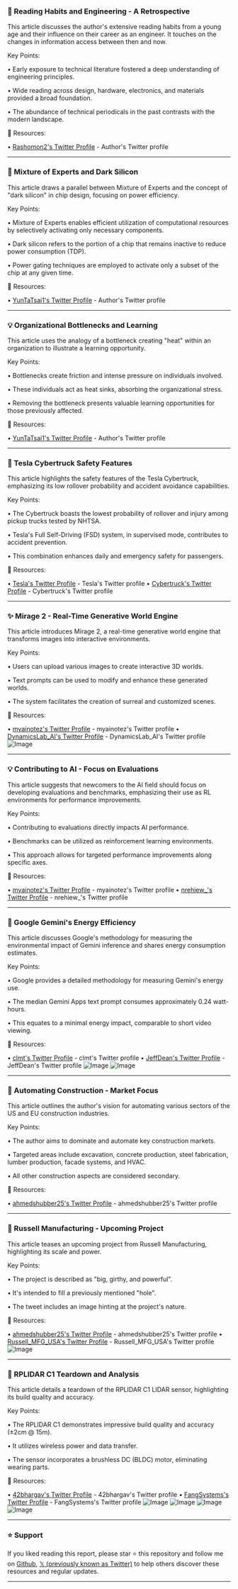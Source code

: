 ### 🤖 Reading Habits and Engineering - A Retrospective

This article discusses the author's extensive reading habits from a young age and their influence on their career as an engineer.  It touches on the changes in information access between then and now.

Key Points:

• Early exposure to technical literature fostered a deep understanding of engineering principles.


• Wide reading across design, hardware, electronics, and materials provided a broad foundation.


• The abundance of technical periodicals in the past contrasts with the modern landscape.


🔗 Resources:

• [Rashomon2's Twitter Profile](https://x.com/Rashomon2) - Author's Twitter profile


---

### 🤖 Mixture of Experts and Dark Silicon

This article draws a parallel between Mixture of Experts and the concept of "dark silicon" in chip design, focusing on power efficiency.

Key Points:

• Mixture of Experts enables efficient utilization of computational resources by selectively activating only necessary components.


• Dark silicon refers to the portion of a chip that remains inactive to reduce power consumption (TDP).


• Power gating techniques are employed to activate only a subset of the chip at any given time.


🔗 Resources:

• [YunTaTsai1's Twitter Profile](https://x.com/YunTaTsai1) - Author's Twitter profile


---

### 💡 Organizational Bottlenecks and Learning

This article uses the analogy of a bottleneck creating "heat" within an organization to illustrate a learning opportunity.

Key Points:

• Bottlenecks create friction and intense pressure on individuals involved.


• These individuals act as heat sinks, absorbing the organizational stress.


• Removing the bottleneck presents valuable learning opportunities for those previously affected.



🔗 Resources:

• [YunTaTsai1's Twitter Profile](https://x.com/YunTaTsai1) - Author's Twitter profile


---

### 🚀 Tesla Cybertruck Safety Features

This article highlights the safety features of the Tesla Cybertruck, emphasizing its low rollover probability and accident avoidance capabilities.

Key Points:

• The Cybertruck boasts the lowest probability of rollover and injury among pickup trucks tested by NHTSA.


• Tesla's Full Self-Driving (FSD) system, in supervised mode, contributes to accident prevention.


• This combination enhances daily and emergency safety for passengers.


🔗 Resources:

• [Tesla's Twitter Profile](https://x.com/Tesla) - Tesla's Twitter profile
• [Cybertruck's Twitter Profile](https://x.com/cybertruck) - Cybertruck's Twitter profile


---

### ✨ Mirage 2 - Real-Time Generative World Engine

This article introduces Mirage 2, a real-time generative world engine that transforms images into interactive environments.

Key Points:

• Users can upload various images to create interactive 3D worlds.


• Text prompts can be used to modify and enhance these generated worlds.


• The system facilitates the creation of surreal and customized scenes.


🔗 Resources:

• [myainotez's Twitter Profile](https://x.com/myainotez) - myainotez's Twitter profile
• [DynamicsLab_AI's Twitter Profile](https://x.com/DynamicsLab_AI) - DynamicsLab_AI's Twitter profile
![Image](https://pbs.twimg.com/amplify_video_thumb/1958467862068432896/img/IW823JbjVtgTLD8j.jpg)


---

### 💡 Contributing to AI - Focus on Evaluations

This article suggests that newcomers to the AI field should focus on developing evaluations and benchmarks, emphasizing their use as RL environments for performance improvements.


Key Points:

•  Contributing to evaluations directly impacts AI performance.


• Benchmarks can be utilized as reinforcement learning environments.


• This approach allows for targeted performance improvements along specific axes.


🔗 Resources:

• [myainotez's Twitter Profile](https://x.com/myainotez) - myainotez's Twitter profile
• [nrehiew_'s Twitter Profile](https://x.com/nrehiew_) - nrehiew_'s Twitter profile


---

### 🤖 Google Gemini's Energy Efficiency

This article discusses Google's methodology for measuring the environmental impact of Gemini inference and shares energy consumption estimates.

Key Points:

• Google provides a detailed methodology for measuring Gemini's energy use.


• The median Gemini Apps text prompt consumes approximately 0.24 watt-hours.


• This equates to a minimal energy impact, comparable to short video viewing.


🔗 Resources:

• [clmt's Twitter Profile](https://x.com/clmt) - clmt's Twitter profile
• [JeffDean's Twitter Profile](https://x.com/JeffDean) - JeffDean's Twitter profile
![Image](https://pbs.twimg.com/media/Gy4ShbYacAAJGjk?format=jpg&name=small)
![Image](https://pbs.twimg.com/media/Gy4SsoeaEAAnkvZ?format=jpg&name=small)


---

### 🤖  Automating Construction - Market Focus

This article outlines the author's vision for automating various sectors of the US and EU construction industries.

Key Points:

• The author aims to dominate and automate key construction markets.


• Targeted areas include excavation, concrete production, steel fabrication, lumber production, facade systems, and HVAC.


• All other construction aspects are considered secondary.


🔗 Resources:

• [ahmedshubber25's Twitter Profile](https://x.com/ahmedshubber25) - ahmedshubber25's Twitter profile


---

### 🚀  Russell Manufacturing - Upcoming Project

This article teases an upcoming project from Russell Manufacturing, highlighting its scale and power.


Key Points:

• The project is described as "big, girthy, and powerful".


• It's intended to fill a previously mentioned "hole".


• The tweet includes an image hinting at the project's nature.


🔗 Resources:

• [ahmedshubber25's Twitter Profile](https://x.com/ahmedshubber25) - ahmedshubber25's Twitter profile
• [Russell_MFG_USA's Twitter Profile](https://x.com/Russell_MFG_USA) - Russell_MFG_USA's Twitter profile
![Image](https://pbs.twimg.com/media/Gy4wloKa4AA0OFr?format=jpg&name=small)



---

### 🤖 RPLIDAR C1 Teardown and Analysis

This article details a teardown of the RPLIDAR C1 LIDAR sensor, highlighting its build quality and accuracy.

Key Points:

• The RPLIDAR C1 demonstrates impressive build quality and accuracy (±2cm @ 15m).


• It utilizes wireless power and data transfer.


• The sensor incorporates a brushless DC (BLDC) motor, eliminating wearing parts.


🔗 Resources:

• [42bhargav's Twitter Profile](https://x.com/42bhargav) - 42bhargav's Twitter profile
• [FangSystems's Twitter Profile](https://x.com/FangSystems) - FangSystems's Twitter profile
![Image](https://pbs.twimg.com/media/Gy0U21CWcAAhQOc?format=jpg&name=360x360)
![Image](https://pbs.twimg.com/media/Gy0U21FXEAADNGX?format=jpg&name=360x360)
![Image](https://pbs.twimg.com/media/Gy0U22YWoAEyFdK?format=jpg&name=360x360)
![Image](https://pbs.twimg.com/media/Gy0U21MXwAAtaxH?format=jpg&name=360x360)


---

### ⭐️ Support

If you liked reading this report, please star ⭐️ this repository and follow me on [Github](https://github.com/Drix10), [𝕏 (previously known as Twitter)](https://x.com/DRIX_10_) to help others discover these resources and regular updates.

---